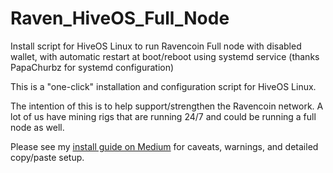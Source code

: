 # Raven_HiveOS_Full_Node

Install script for HiveOS Linux to run Ravencoin Full node with disabled wallet, with automatic restart at boot/reboot using systemd service (thanks PapaChurbz for systemd configuration)

This is a "one-click" installation and configuration script for HiveOS Linux.

The intention of this is to help support/strengthen the Ravencoin network. A lot of us have mining rigs that are running 24/7 and could be running a full node as well.

Please see my [install guide on Medium](https://medium.com/@Ravenpool.ninja/how-to-run-a-ravencoin-full-node-on-hiveos-linux-and-windows-fbfd8784bcc7) for caveats, warnings, and detailed copy/paste setup.
